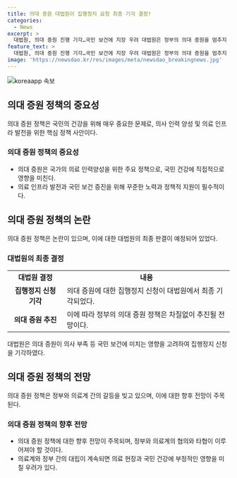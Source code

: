 ```yaml
---
title: 의대 증원 대법원이 집행정지 요청 최종 기각 결정!
categories:
  - News
excerpt: >
  대법원, 의대 증원 진행 기각…국민 보건에 지장 우려 대법원은 정부의 의대 증원을 멈추지 않고 예정대로 진행할 것으로 전망된다. 증원에 반대한 의대 교수와 학생들의 집행정지 신청이 기각된 것으로, 내년 의대 정원이 1540명 늘어나게 되며 국민 보건에 부정적인 영향을 줄 우려가 제기되고 있다. 대법원은 집행정지를 기각하면서 의대 재학생 및 수험생, 교육 현장에 혼란을 초래할 수 있다는 점을 인지하고 판단했다.
feature_text: >
  대법원, 의대 증원 진행 기각…국민 보건에 지장 우려 대법원은 정부의 의대 증원을 멈추지 않고 예정대로 진행할 것으로 전망된다. 증원에 반대한 의대 교수와 학생들의 집행정지 신청이 기각된 것으로, 내년 의대 정원이 1540명 늘어나게 되며 국민 보건에 부정적인 영향을 줄 우려가 제기되고 있다. 대법원은 집행정지를 기각하면서 의대 재학생 및 수험생, 교육 현장에 혼란을 초래할 수 있다는 점을 인지하고 판단했다.
image: 'https://newsdao.kr/res/images/meta/newsdao_breakingnews.jpg'
---
```


<p><img src="https://newsdao.kr/res/images/meta/newsdao_breakingnews.jpg" alt="koreaapp 속보" /></p>

<h2 data-ke-size="size26">의대 증원 정책의 중요성</h2>

<p data-ke-size="size16">의대 증원 정책은 국민의 건강을 위해 매우 중요한 문제로, 의사 인력 양성 및 의료 인프라 발전을 위한 핵심 정책 사안이다.</p>

<h3>의대 증원 정책의 중요성</h3>

<ul>
    <li>의대 증원은 국가의 의료 인력양성을 위한 주요 정책으로, 국민 건강에 직접적으로 영향을 미친다.</li>
    <li>의료 인프라 발전과 국민 보건 증진을 위해 꾸준한 노력과 정책적 지원이 필수적이다.</li>
</ul>

<h2 data-ke-size="size26">의대 증원 정책의 논란</h2>

<p data-ke-size="size16">의대 증원 정책은 논란이 있으며, 이에 대한 대법원의 최종 판결이 예정되어 있었다.</p>

<h3>대법원의 최종 결정</h3>

<table>
    <tr>
        <td style="text-align: center; height: 17px;"><b>대법원 결정</b></td>
        <td style="text-align: center; height: 17px;"><b>내용</b></td>
    </tr>
    <tr>
        <td style="text-align: center; height: 17px;"><b>집행정지 신청 기각</b></td>
        <td>의대 증원에 대한 집행정지 신청이 대법원에서 최종 기각되었다.</td>
    </tr>
    <tr>
        <td style="text-align: center; height: 17px;"><b>의대 증원 추진</b></td>
        <td>이에 따라 정부의 의대 증원 정책은 차질없이 추진될 전망이다.</td>
    </tr>
</table>

<p data-ke-size="size16">대법원은 의대 증원이 의사 부족 등 국민 보건에 미치는 영향을 고려하여 집행정지 신청을 기각하였다.</p>

<h2 data-ke-size="size26">의대 증원 정책의 전망</h2>

<p data-ke-size="size16">의대 증원 정책은 정부와 의료계 간의 갈등을 빚고 있으며, 이에 대한 향후 전망이 주목된다.</p>

<h3>의대 증원 정책의 향후 전망</h3>

<ul>
    <li>의대 증원 정책에 대한 향후 전망이 주목되며, 정부와 의료계의 협의와 타협이 이루어져야 할 것이다.</li>
    <li>의료계와 정부 간의 대립이 계속되면 의료 현장과 국민 건강에 부정적인 영향을 미칠 우려가 있다.</li>
</ul>

